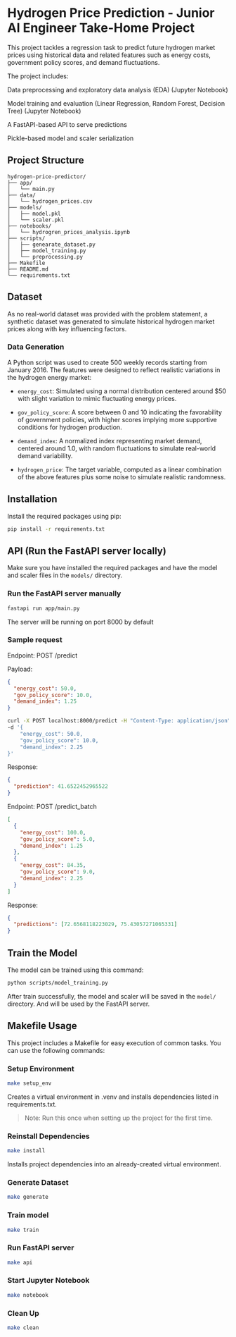 # Hydrogen Price Prediction - Junior AI Engineer Take-Home Project

This project tackles a regression task to predict future hydrogen market prices using historical data and related features such as energy costs, government policy scores, and demand fluctuations.

The project includes:

Data preprocessing and exploratory data analysis (EDA) (Jupyter Notebook)

Model training and evaluation (Linear Regression, Random Forest, Decision Tree) (Jupyter Notebook)

A FastAPI-based API to serve predictions

Pickle-based model and scaler serialization

## Project Structure

```plaintext
hydrogen-price-predictor/
├── app/
│   └── main.py
├── data/
│   └── hydrogen_prices.csv
├── models/
│   ├── model.pkl
│   └── scaler.pkl
├── notebooks/
│   └── hydrogren_prices_analysis.ipynb
├── scripts/
│   ├── genearate_dataset.py
│   ├── model_training.py
│   └── preprocessing.py
├── Makefile
├── README.md
└── requirements.txt
```

## Dataset

As no real-world dataset was provided with the problem statement, a synthetic dataset was generated to simulate historical hydrogen market prices along with key influencing factors.

### Data Generation

A Python script was used to create 500 weekly records starting from January 2016. The features were designed to reflect realistic variations in the hydrogen energy market:

- `energy_cost`: Simulated using a normal distribution centered around $50 with slight variation to mimic fluctuating energy prices.

- `gov_policy_score`: A score between 0 and 10 indicating the favorability of government policies, with higher scores implying more supportive conditions for hydrogen production.

- `demand_index`: A normalized index representing market demand, centered around 1.0, with random fluctuations to simulate real-world demand variability.

- `hydrogen_price`: The target variable, computed as a linear combination of the above features plus some noise to simulate realistic randomness.

## Installation

Install the required packages using pip:

```bash
pip install -r requirements.txt
```

## API (Run the FastAPI server locally)

Make sure you have installed the required packages and have the model and scaler files in the `models/` directory.

### Run the FastAPI server manually

```bash
fastapi run app/main.py
```

The server will be running on port 8000 by default

### Sample request

Endpoint: POST /predict

Payload:

```json
{
  "energy_cost": 50.0,
  "gov_policy_score": 10.0,
  "demand_index": 1.25
}
```

```bash
curl -X POST localhost:8000/predict -H "Content-Type: application/json" \
-d '{
    "energy_cost": 50.0,
    "gov_policy_score": 10.0,
    "demand_index": 2.25
}'

```

Response:

```json
{
  "prediction": 41.6522452965522
}
```

Endpoint: POST /predict_batch

```json
[
  {
    "energy_cost": 100.0,
    "gov_policy_score": 5.0,
    "demand_index": 1.25
  },
  {
    "energy_cost": 84.35,
    "gov_policy_score": 9.0,
    "demand_index": 2.25
  }
]
```

Response:

```json
{
  "predictions": [72.6568118223029, 75.43057271065331]
}
```

## Train the Model

The model can be trained using this command:

```bash
python scripts/model_training.py
```

After train successfully, the model and scaler will be saved in the `model/` directory. And will be used by the FastAPI server.

## Makefile Usage

This project includes a Makefile for easy execution of common tasks. You can use the following commands:

### Setup Environment

```bash
make setup_env
```

Creates a virtual environment in .venv and installs dependencies listed in requirements.txt.

> Note: Run this once when setting up the project for the first time.

### Reinstall Dependencies

```bash
make install
```

Installs project dependencies into an already-created virtual environment.

### Generate Dataset

```bash
make generate
```

### Train model

```bash
make train

```

### Run FastAPI server

```bash
make api
```

### Start Jupyter Notebook

```bash
make notebook
```

### Clean Up

```bash
make clean
```
